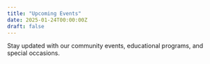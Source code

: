 ```yaml
---
title: "Upcoming Events"
date: 2025-01-24T00:00:00Z
draft: false
---
```


Stay updated with our community events, educational programs, and special occasions.
